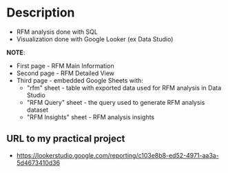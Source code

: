 # Description
- RFM analysis done with SQL
- Visualization done with Google Looker (ex Data Studio)
  
**NOTE**:
- First page - RFM Main Information
- Second page - RFM Detailed View
- Third page - embedded Google Sheets with:
  - "rfm" sheet - table with exported data used for RFM analysis in Data Studio
  - "RFM Query" sheet - the query used to generate RFM analysis dataset
  - "RFM Insights" sheet - RFM analysis insights

## URL to my practical project
- https://lookerstudio.google.com/reporting/c103e8b8-ed52-4971-aa3a-5d4673410d36